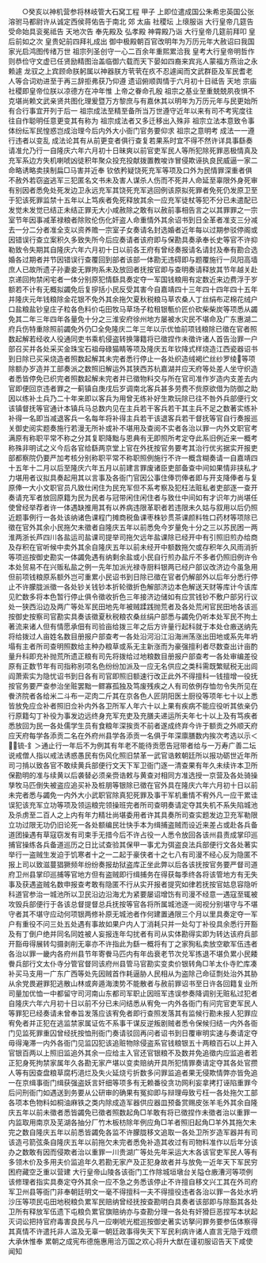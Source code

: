 <!-- { "loadSidebar": true } -->
　　○癸亥以神机营参将林岐管大石窝工程  甲子  上即位遣成国公朱希忠英国公张溶驸马都尉许从诚定西侯蒋佑告于南北  郊  太庙  社稷坛  上缞服诣  大行皇帝几筵告受命始具衮冕祗告  天地次告  奉先殿及  弘孝殿  神霄殿乃诣  大行皇帝几筵前拜叩  皇后前如之次  皇贵妃前四拜礼成出  御中极殿朝百官改明年为万历元年大赦诏曰我国家光启鸿图传绪万世  祖宗列圣创守一心二百余年重熙累洽我  皇考大行皇帝明哲作则恭俭守文虚已任贤励精图治盖临御六载而天下晏如四裔来宾兆人蒙福方燕诒之永赖遽  龙驭之上宾顾命朕躬属以神器朕方茕茕在疚不忍遽闻而文武群臣及军民耆老人等合词劝进至于再三辞拒弗获乃仰遵  遗诏俯顺舆情于六月初十日祗告  天地  宗庙  社稷即皇帝位朕以凉德方在冲年惟  上帝之眷命孔殷  祖宗之基业至重兢兢夙夜惧不克堪尚赖文武亲贤共图化理爰暨万方黎庶与有嘉休其以明年为万历元年与民更始所有合行事宜开列于后一  祖宗成法至精至备所当万世遵守近年以来有司不考宪度往往自作聪明任意更变其有称为  祖宗成法者又多迁移出入殊非  祖宗立法本意致令事体纷纭军民惶惑岂成治理今后内外大小衙门官务要仰求  祖宗之意明考  成法一一遵行违者以变乱  成法论其有从前更变者俱行查复若果系时宜不得不然许详具事繇奏请准允乃行一自隆庆六年六月初十日昧爽以前官吏军民人等所犯除死罪恶极情真及充军系边方失机喇唬凶徒积年聚众投充投献拨置教唆诈冒侵欺诬执良民威逼一家二命略诱略卖挟制扁□马害并近奉  钦依矜疑饶死充军等项及口外为民情罪深重者俱不赦外若窃盗逃军三犯匿名文书未及害人谋杀人伤而不死并人命延至辜限外身死审有别因者悉免处死发边卫永远充军其饶死充军逃回例该原拟死罪者免死仍发原卫至于犯该死罪监禁十五年以上笃疾者免死释放其余一应充军徒杖等犯不分已未遣配已发觉未发觉已结正未结正罪无大小咸赦除之敢有以赦前事相告言之以其罪罪之一宗室节年因事减革禄粮者除败伦伤化奸盗人命重情外其余诏书到日全革者准支三分减去一分二分者准全支以资养赡一宗室子女奏请名封选婚者近年每以过期参驳停阁或因错误行查立案积久多致失所今后应奏请者该府即与保勘具奏承奉长史等官不许抑勒致令失期其自隆庆六年六月初十日以前各王府有曾经奏报请名请封及奉有勘合选婚各过期者并节因错误行查覆回到部者该部一体勘无违碍即与题覆施行一凤阳高墙庶人已故所遗子孙妻妾无罪拘系未及放回者抚按官即与查明奏请释放其节年越关赴京递回拘禁闲宅者一体分别原犯情繇具奏定夺一军国钱粮用有定数近来边费浮于岁额若不计有无概拟蠲免后复摉括小民反受其害今自嘉靖四十三年四十四年四十五年并隆庆元年钱粮除金花银不免外其余拖欠夏秋税粮马草农桑人丁丝绢布疋棉花绒户口盐粮盐钞皇庄子粒各色料价屯田牧马草场子粒租银甎价匠价砍柴柴炭等项悉从蠲免其二年三年四年各量免十分之三淮安府徐州地方屡被水灾民不堪命及广东惠湖二府兵伤特重除照前蠲免外仍□全免隆庆二年三年以示优恤前项钱粮除已徵在官者照数起解若经收人役通同吏书乘机侵盗转换簿籍将已徵捏作未徵许诸人首告治罪一户部召买并各处采买金珠宝石祖母碌猫睛等项及隆庆五年钦降式样烧造江西瓷器诏书到日除已买采烧造者照数起解其未完者悉行停止一各处织造绒褐纻丝纱罗绫等项除额办岁造并工部奏派之数照旧解运外其狭西苏杭嘉湖并应天府等处差人坐守织造者悉皆停免已织完者照数起解未完者并已徵物料交与所在官司准作岁造内支差去内官即便回京违者罪之一蓟镇自庚戌后岁调南北客兵甚多劳费不赀原欲借为防御之助因以练补土兵乃二十年来即以客兵为用曾无练补好生欺玩除已往不咎外兵部便行文该镇督抚等官通计本镇兵马总数内见在主兵若干客兵若干其主兵不足之数著实练补补得一名即当减退客兵一名每年将补得主兵若干该退客兵若干督抚等官自行奏报巡关御史阅实题奏施行若漫无所补或补不堪用及查阅不实者各治以罪一内外文职官考满原有称职平常不称之分其复职降黜与恩典有无即照所考定夺此系旧例近来一概考称殊非明试之义今后各官给繇两京堂上官在外抚按官务要考其治行优劣据实开报吏部都察院仍要严加考核分别称职平常不称职照例施行不许一概含糊奏请一自嘉靖四十五年十二月以后至隆庆六年五月以前建言罪废诸臣吏部备查中间如果情非挟私才力堪用者议拟具奏起用其以言事及各衙门官因公事住俸罚俸者即与开支降俸者与复原俸一大小文职官员凡致仕闲住为民充军但不系考察及犯枉法赃私者吏部逐一查开奏请充军者放回原籍为民为民者与冠带闲住闲住者与致仕中间如有才识年力尚堪任使曾经举荐者许一体遇缺推用其有以养病违限革职者若违限未久姑与叙用以后仍照近题事例行一各处该纳诸色课程门摊商税鱼课枣株钞贯茶课颜料牲口药材等项除已徵在官外其余小民拖欠未徵者自隆庆五年以前悉免今岁量免十分之三以苏民困一两淮两浙长芦四川各盐运司盐课司提举司拖欠远年盐课除已经开中有引照旧煎办给商及存积在官听候中卖外其余自隆庆五年以前未经开中额数拖欠或存积年久风雨消折等项巡按御史勘实一体蠲免遇有纳剩余盐或小民自行煎办盐斤不多者仍照旧例许令本处贸易不在兴贩私盐之例一先年加派光禄寺厨料银两已经户部议改济边今虽急用但前项钱粮原系额外岂可重累小民诏书到日除已徵在官者仍解部外以后年分悉行停止不许朦胧派徵一各处钞关钱钞本折轮徵折色解部济边本色解送天财等库计今该库见贮数多将本色暂行停止俱令徵收折色三年接济边储如有应赏钱钞不敷户部另行议处一狭西沿边及两广等处军民田地先年被贼蹂践抛荒者及各处荒闲官民田地各该巡按御史按察司官勘实具奏该徵夏秋税粮农桑丝绢户部悉与蠲免仍听本处军民不拘土著流来诸人但有情愿承佃有司验亩给拨三年之后方许量行起科就于本处仓廒送纳先将给拨过人亩姓名数目册报户部查考一各处沿河沿江沿海洲荡涨出田地或系先年坍塌有主者所司查明照数给主种办粮草或系无主新涨而为豪强擅利者尽数查出计亩酌量升科即充补抛荒所遗正粮有司先将拨给过地粮数目册报户部查考一各处审编差役原有正数节年有司指称别项名色纷纷加派及一应无名供应之类科需既繁赋税无出闾阎萧索实为隐忧诏书到日各有司官即照旧额速行改正此外不得擅科一钱擅增一役抚按官务要严查参治坐赃罢黜一鳏寡孤独及笃废残疾之人有司依例存恤勿令失所见在餋济院者各给米二斗布一疋肉二斤其在京各色人匠阴阳医士厨役等项年七十以上悉皆放免应佥补者照旧佥补内外各卫所军人年六十以上果有疾病不能应役听其依亲仍行原籍勾丁补役为事发边远终身充军充吏及充膳夫递运所夫年七十以上及有笃疾者悉放回为民一各处儒学生员有食粮年深挨贡不前者遂成终弃今许于额贡之外顺天府应天府每学各添贡二名在外府州县学各添贡一名俱于年深廪膳数内挨次考选以示＜锍-釒＞通止行一年后不为例其有年老不能待贡愿告冠带者给与一万寿广善二坛说戒僧人指以戒法诱惑愚民有伤风化照旧禁革一武官诰敕朝廷所以报功砺世近年所司刁掯以致各官不敢续黄兵部便行文天下军卫衙门逐一清查果有年久未续许本卫所保勘明的准与续黄以后袭替必须亲赍诰敕与黄查对相同方准选授一京营及各处骑操孳牧马匹倒失被盗应追买补及桩朋等银除已徵在官外具在隆庆六年六月初十日以前未完者悉与蠲免一内外大小武职官除真犯死罪及事干军机重情不宥外凡一应干累诖误犯该充军立功等项及领运粮完领操班完者所司查明奏请定夺其失机不系失陷城池及杀虏至二百人之上内有年力精壮尚堪委用者许其具奏所司查实题发边卫充军勒限立功过限无功仍旧论死一各处额编民壮快手本为缉捕盗贼而设近来差占或赴各兵备道团操遇有草寇窃发有司束手无措今后不许占役一人悉令放回各该州县责成掌印巡捕官操练各兵备道巡历之日比试查验其保甲一事尤为弭盗良法兵部便行文各处著实举行一盗贼生发迫于饥寒者十之一二起于豪侠者十之七八有司漫不经心反为隐匿不报上司以致滋蔓猖獗频年纷纷奏报劫狱盗库正坐此弊以后各该抚按官务要严督司道府卫州县掌印巡捕等官地方但有盗贼即行缉捕务在得获每季终各将该管地方有无失事及获遇盗贼名数申报查考敢有隐匿不行从实开报者提究如律若抚按官姑息容隐听科道官参治一城池所以卫民沿边沿海尤为紧要屡诏增饬有司漫不经意一遇寇至辄被攻毁兵部便行于各该总督提督总兵抚按等官各将所属城池逐一阅视分别堪守与不堪守者其不堪守应动何项银两修补原无城池者作何建置通限三个月以里具奏定夺一军户有重役不问三处五处遇有事故如果户内人丁消耗只并一处勾丁补役具余悉行开豁及有丁倒户绝并同名同姓被人妄报连年勾扰者有司从实体勘得实即为转达该府兵部开豁毋得展转勾摄剥削无辜亦不许指此为繇一概将有丁之家狥私卖放空歇军伍违者各治以罪一畿内各府州县节年寄餋马匹内有年齿衰老节次兑军拣退不堪负累小民餧餋兵部行文太仆寺分管官督同该府州县管马官勘实变卖价银转角□羊太仆寺贮库凑补买马支用一广东广西等处先因贼首作耗逼胁人民相从为盗除己命征剽处治外其胁从余党畏避罪犯逃散山林或奔遁海澳势不能散者与赦前罪诏书至日许各回籍复业所司量加优恤一中都留守司河南山东都司军职止因班军违误参奏降调别无赃私过犯者自隆庆六年六月初十日以前不分已未问结悉从宥免一内外各衙门有问完官吏军民人等罪犯已经奏请未曾奉旨发落应该宥免者即行查照发落其有监候行勘未报人犯罪应宥免者并正犯在逃监禁家属证佐不系事干谋反逆叛剧贼者悉令保候归结一内外各衙门见监死罪重囚曾经抚按恤刑衙门奏请驳回再问者诏书到日覆审明实速与奏请定夺毋得淹滞一内外各衙门见监囚犯该追赃物除侵盗系官钱粮银五十两粮百石以上并入官银百两以上照旧监追外其余一应给主入官还官银粮不及数并免追徵内应监追者若正犯身死拘禁家属年久各勘无家产堪以变卖赔纳开具所犯情罪奏请定夺其各处官攒人等有因查盘粮草腐朽浥烂及失火延烧亏折数多问罪监追者果无侵欺情弊亦皆免追一在京缉事衙门缉获强盗妖言奸细等项多有无赖番役贪功网利妄拿拷打诬陷重罪今后问刑衙门如遇送到务要从公研审的确果有冤抑即与辩理毋致亏枉一各处拖欠工部各项本色物料如桐油麻铁之类内除成造军器供应器皿预备赏赐皮张羊毛外其余自隆庆五年以前未徵者悉皆蠲免已徵者照数起角□羊敢有将已徵捏作未徵者治以重罪一内监取用南京及芜湖各抽分厂竹木板枋除年例应角□羊者照旧起角□羊外其拖欠未完之数自隆庆五年以前悉皆蠲免各监不许朦胧移文追取一各处卫所岁造军器并有司该造弓箭弦条自隆庆五年以前拖欠未完者悉免补造其收过有司物料准作以后年分该办之数敢有因而侵欺者治以重罪一川贵湖广等处先年采运大木各该官吏军民人等有多领木价及多用夫价监追年久若勘无家产及正犯身故者并与放免一近年天下军民穷困府藏空乏重以营建  大行皇帝山陵各该衙门工作除城垣墩台关隘仓廒漕河等项例该修理者指实具奏定夺外其余一应不急之务悉该停止不许擅自移文兴工其在外司府军卫州县等衙门非奉朝廷明文一毫不得擅科一夫不得擅役违者各治以罪一各处水坍沙压等项民屯田地税粮负累军民赔纳曾经抚按查勘明白具奏者该部即与除豁其各处卫所有释放军伍遗下屯粮负累官旗赔纳亦与查勘分理一各处有奸猾巨恶捏写本状起灭词讼把持官府毒害良民与凡一应喇唬光棍巡按御史著实访拏问罪务要参伍体察得其真情不许遣托非人滥及无辜一朝廷政事得失天下军民利病许诸人直言无隐于戏缵大承休惟奉  累朝之成宪布德施惠用洽万国之欢心将升大猷在谨初服诏告天下咸使闻知
